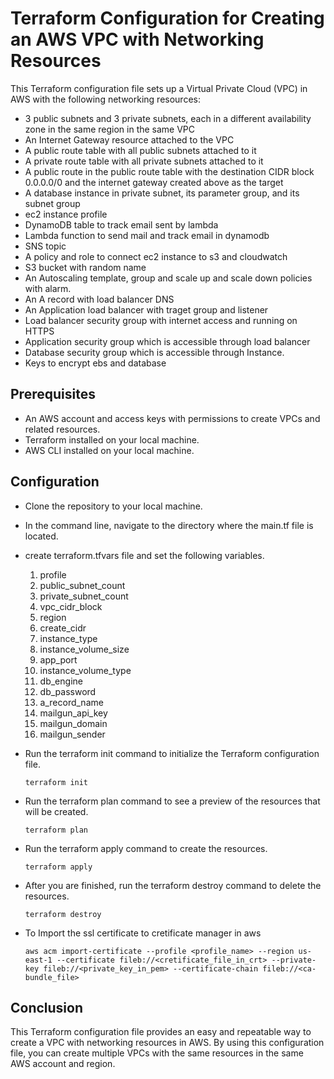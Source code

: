 # Terraform Configuration for Creating an AWS VPC with Networking Resources

This Terraform configuration file sets up a Virtual Private Cloud (VPC) in AWS with the following networking resources:

- 3 public subnets and 3 private subnets, each in a different availability zone in the same region in the same VPC
- An Internet Gateway resource attached to the VPC
- A public route table with all public subnets attached to it
- A private route table with all private subnets attached to it
- A public route in the public route table with the destination CIDR block 0.0.0.0/0 and the internet gateway created above as the target
- A database instance in private subnet, its parameter group, and its subnet group
- ec2 instance profile
- DynamoDB table to track email sent by lambda
- Lambda function to send mail and track email in dynamodb
- SNS topic 
- A policy and role to connect ec2 instance to s3 and cloudwatch
- S3 bucket with random name
- An Autoscaling template, group and scale up and scale down policies with alarm.
- An A record with load balancer DNS
- An Application load balancer with traget group and listener
- Load balancer security group with internet access and running on HTTPS
- Application security group which is accessible through load balancer
- Database security group which is accessible through Instance.
- Keys to encrypt ebs and database


## Prerequisites

- An AWS account and access keys with permissions to create VPCs and related resources.
- Terraform installed on your local machine.
- AWS CLI installed on your local machine.

## Configuration

- Clone the repository to your local machine.
- In the command line, navigate to the directory where the main.tf file is located.
- create terraform.tfvars file and set the following variables.
   1. profile
   2. public_subnet_count
   3. private_subnet_count
   4. vpc_cidr_block
   5. region
   6. create_cidr
   7. instance_type
   8. instance_volume_size
   9. app_port
   10. instance_volume_type
   11. db_engine
   12. db_password
   13. a_record_name
   14. mailgun_api_key
   15. mailgun_domain 
   16. mailgun_sender 
   
- Run the terraform init command to initialize the Terraform configuration file.

      terraform init
- Run the terraform plan command to see a preview of the resources that will be created.

      terraform plan
- Run the terraform apply command to create the resources.

      terraform apply
- After you are finished, run the terraform destroy command to delete the resources.

      terraform destroy

- To Import the ssl certificate to cretificate manager in aws 

      aws acm import-certificate --profile <profile_name> --region us-east-1 --certificate fileb://<cretificate_file_in_crt> --private-key fileb://<private_key_in_pem> --certificate-chain fileb://<ca-bundle_file>

## Conclusion

This Terraform configuration file provides an easy and repeatable way to create a VPC with networking resources in AWS. By using this configuration file, you can create multiple VPCs with the same resources in the same AWS account and region.


